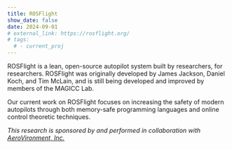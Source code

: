 ```yaml
---
title: ROSFlight
show_date: false
date: 2024-09-01
# external_link: https://rosflight.org/
# tags:
  # - current_proj
---
```


ROSFlight is a lean, open-source autopilot system built by researchers, for researchers. ROSFlight was originally developed by James Jackson, Daniel Koch, and Tim McLain, and is still being developed and improved by members of the MAGICC Lab.

Our current work on ROSFlight focuses on increasing the safety of modern autopilots through both memory-safe programming languages and online control theoretic techniques.

_This research is sponsored by and performed in collaboration with [AeroVironment, Inc.](https://www.avinc.com/)_